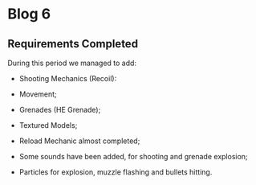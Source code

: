 # Blog 6

## Requirements Completed
 During this period we managed to add:
 - Shooting Mechanics (Recoil):
    

 - Movement;
    
   
 - Grenades (HE Grenade);
    
   
 - Textured Models;
    
   
 - Reload Mechanic almost completed;
    
   
 - Some sounds have been added, for shooting and grenade explosion;
    
   
 - Particles for explosion, muzzle flashing and bullets hitting.
    

